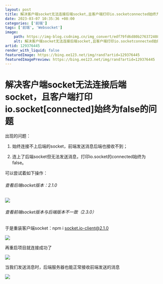 ```yaml
---
layout: post
title: 解决客户端socket无法连接后端socket,且客户端打印io.socketconnected始终为false的问题
date: 2023-03-07 10:35:36 +08:00
categories: ['前端']
tags: ['前端', 'Websocket']
image:
    path: https://img-blog.csdnimg.cn/img_convert/edf79fd6d80b27637240876ecbe80230.png?x-oss-process=image/resize,m_fixed,h_150
    alt: 解决客户端socket无法连接后端socket,且客户端打印io.socketconnected始终为false的问题
artid: 129376445
render_with_liquid: false
featuredImage: https://bing.ee123.net/img/rand?artid=129376445
featuredImagePreview: https://bing.ee123.net/img/rand?artid=129376445
---
```


# 解决客户端socket无法连接后端socket，且客户端打印io.socket[connected]始终为false的问题

出现的问题：

1. 始终连接不上后端的socket，前端发送消息后端也接收不到；

2. 连上了后端socket但无法发送消息，打印io.socket的connected始终为false。

可以尝试着如下操作：

###### 查看后端socket版本：2.1.0

![](https://i-blog.csdnimg.cn/blog_migrate/d9208f22e05e96be4132f3251f76bff2.png)

###### 查看前端socket版本与后端版本不一致（2.3.0）

于是重装客户端socket：npm i
[socket.io-client@2.1.0](mailto:socket.io-client@2.1.0)

![](https://i-blog.csdnimg.cn/blog_migrate/345814900dd7b7846904b9b0e23abb78.png)

再重启项目就连接成功了

![](https://i-blog.csdnimg.cn/blog_migrate/7e9311a7bc35c0c056b37e011c5963f3.png)

当我们发送消息时，后端服务器也能正常接收前端发送的消息

![](https://i-blog.csdnimg.cn/blog_migrate/db80c49a015aa5b6c58ea372b3fbb176.png)